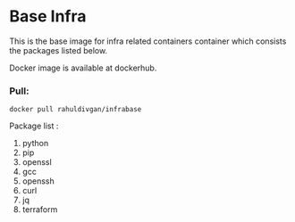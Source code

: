 # Base Infra
This is the base image for infra related containers container which consists the packages listed below.

Docker image is available at dockerhub.

### Pull:

``` docker pull rahuldivgan/infrabase ```


Package list :

1. python
2. pip
3. openssl
4. gcc
5. openssh
6. curl
7. jq
8. terraform
